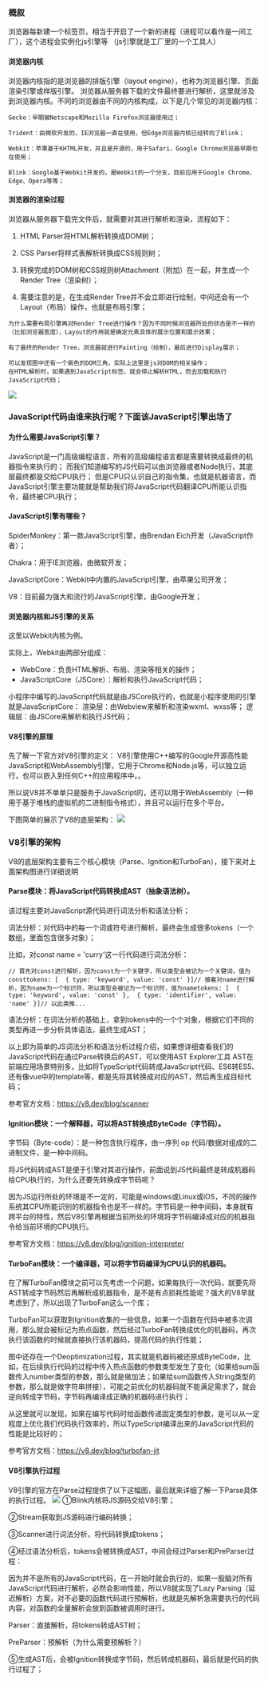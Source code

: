 
### 概叙
浏览器每新建一个标签页，相当于开启了一个新的进程（进程可以看作是一间工厂），这个进程会实例化js引擎等
（js引擎就是工厂里的一个工具人）


#### 浏览器内核
浏览器内核指的是浏览器的排版引擎（layout engine），也称为浏览器引擎、页面渲染引擎或样版引擎。
浏览器从服务器下载的文件最终要进行解析，这里就涉及到浏览器内核。不同的浏览器由不同的内核构成，以下是几个常见的浏览器内核：
```
Gecko：早期被Netscape和Mozilla Firefox浏览器使用过；

Trident：由微软开发的，IE浏览器一直在使用，但Edge浏览器内核已经转向了Blink；

Webkit：苹果基于KHTML开发，并且是开源的，用于Safari，Google Chrome浏览器早期也在使用；

Blink：Google基于Webkit开发的，是Webkit的一个分支，目前应用于Google Chrome、Edge、Opera等等；
```

#### 浏览器的渲染过程
浏览器从服务器下载完文件后，就需要对其进行解析和渲染，流程如下：
1. HTML Parser将HTML解析转换成DOM树；

2. CSS Parser将样式表解析转换成CSS规则树；

3. 转换完成的DOM树和CSS规则树Attachment（附加）在一起，并生成一个Render Tree（渲染树）；

4. 需要注意的是，在生成Render Tree并不会立即进行绘制，中间还会有一个Layout（布局）操作，也就是布局引擎；
```
为什么需要布局引擎再对Render Tree进行操作？因为不同时候浏览器所处的状态是不一样的（比如浏览器宽度），Layout的作用就是确定元素具体的展示位置和展示效果；

有了最终的Render Tree，浏览器就进行Painting（绘制），最后进行Display展示；

可以发现图中还有一个紫色的DOM三角，实际上这里是js对DOM的相关操作；
在HTML解析时，如果遇到JavaScript标签，就会停止解析HTML，而去加载和执行JavaScript代码；
```
![](./图_浏览器html渲染过程.png)

### JavaScript代码由谁来执行呢？下面该JavaScript引擎出场了

#### 为什么需要JavaScript引擎？
JavaScript是一门高级编程语言，所有的高级编程语言都是需要转换成最终的机器指令来执行的；
而我们知道编写的JS代码可以由浏览器或者Node执行，其底层最终都是交给CPU执行；
但是CPU只认识自己的指令集，也就是机器语言，而JavaScript引擎主要功能就是帮助我们将JavaScript代码翻译CPU所能认识指令，最终被CPU执行；

#### JavaScript引擎有哪些？
SpiderMonkey：第一款JavaScript引擎，由Brendan Eich开发（JavaScript作者）；

Chakra：用于IE浏览器，由微软开发；

JavaScriptCore：Webkit中内置的JavaScript引擎，由苹果公司开发；

V8：目前最为强大和流行的JavaScript引擎，由Google开发；
#### 浏览器内核和JS引擎的关系
这里以Webkit内核为例。

实际上，Webkit由两部分组成：
- WebCore：负责HTML解析、布局、渲染等相关的操作；
- JavaScriptCore（JSCore）：解析和执行JavaScript代码；

小程序中编写的JavaScript代码就是由JSCore执行的，也就是小程序使用的引擎就是JavaScriptCore：
渲染层：由Webview来解析和渲染wxml、wxss等；
逻辑层：由JSCore来解析和执行JS代码；


#### V8引擎的原理
先了解一下官方对V8引擎的定义：
V8引擎使用C++编写的Google开源高性能JavaScript和WebAssembly引擎，它用于Chrome和Node.js等，可以独立运行，也可以嵌入到任何C++的应用程序中。。

所以说V8并不单单只是服务于JavaScript的，还可以用于WebAssembly（一种用于基于堆栈的虚拟机的二进制指令格式），并且可以运行在多个平台。

下图简单的展示了V8的底层架构：
![](./图_V8的底层架构.png)

### V8引擎的架构
V8的底层架构主要有三个核心模块（Parse、Ignition和TurboFan），接下来对上面架构图进行详细说明
#### Parse模块：将JavaScript代码转换成AST（抽象语法树）。

该过程主要对JavaScript源代码进行词法分析和语法分析；

词法分析：对代码中的每一个词或符号进行解析，最终会生成很多tokens（一个数组，里面包含很多对象）；

比如，对const name = 'curry'这一行代码进行词法分析：
```
// 首先对const进行解析，因为const为一个关键字，所以类型会被记为一个关键词，值为consttokens: [  { type: 'keyword', value: 'const' }]// 接着对name进行解析，因为name为一个标识符，所以类型会被记为一个标识符，值为nametokens: [  { type: 'keyword', value: 'const' },  { type: 'identifier', value: 'name' }]// 以此类推...
```

语法分析：在词法分析的基础上，拿到tokens中的一个个对象，根据它们不同的类型再进一步分析具体语法，最终生成AST；

以上即为简单的JS词法分析和语法分析过程介绍，如果想详细查看我们的JavaScript代码在通过Parse转换后的AST，可以使用AST Explorer工具
AST在前端应用场景特别多，比如将TypeScript代码转成JavaScript代码、ES6转ES5、还有像vue中的template等，都是先将其转换成对应的AST，然后再生成目标代码；

参考官方文档：https://v8.dev/blog/scanner

#### Ignition模块：一个解释器，可以将AST转换成ByteCode（字节码）。
字节码（Byte-code）：是一种包含执行程序，由一序列 op 代码/数据对组成的二进制文件，是一种中间码。

将JS代码转成AST是便于引擎对其进行操作，前面说到JS代码最终是转成机器码给CPU执行的，为什么还要先转换成字节码呢？

因为JS运行所处的环境是不一定的，可能是windows或Linux或iOS，不同的操作系统其CPU所能识别的机器指令也是不一样的。字节码是一种中间码，本身就有跨平台的特性，然后V8引擎再根据当前所处的环境将字节码编译成对应的机器指令给当前环境的CPU执行。

参考官方文档：https://v8.dev/blog/ignition-interpreter

#### TurboFan模块：一个编译器，可以将字节码编译为CPU认识的机器码。
在了解TurboFan模块之前可以先考虑一个问题，如果每执行一次代码，就要先将AST转成字节码然后再解析成机器指令，是不是有点损耗性能呢？强大的V8早就考虑到了，所以出现了TurboFan这么一个库；

TurboFan可以获取到Ignition收集的一些信息，如果一个函数在代码中被多次调用，那么就会被标记为热点函数，然后经过TurboFan转换成优化的机器码，再次执行该函数的时候就直接执行该机器码，提高代码的执行性能；

图中还存在一个Deoptimization过程，其实就是机器码被还原成ByteCode，比如，在后续执行代码的过程中传入热点函数的参数类型发生了变化（如果给sum函数传入number类型的参数，那么就是做加法；如果给sum函数传入String类型的参数，那么就是做字符串拼接），可能之前优化的机器码就不能满足需求了，就会逆向转成字节码，字节码再编译成正确的机器码进行执行；

从这里就可以发现，如果在编写代码时给函数传递固定类型的参数，是可以从一定程度上优化我们代码执行效率的，所以TypeScript编译出来的JavaScript代码的性能是比较好的；

参考官方文档：https://v8.dev/blog/turbofan-jit

#### V8引擎执行过程
V8引擎的官方在Parse过程提供了以下这幅图，最后就来详细了解一下Parse具体的执行过程。
![](./图_V8引擎执行过程.png)
①Blink内核将JS源码交给V8引擎；

②Stream获取到JS源码进行编码转换；

③Scanner进行词法分析，将代码转换成tokens；

④经过语法分析后，tokens会被转换成AST，中间会经过Parser和PreParser过程：

因为并不是所有的JavaScript代码，在一开始时就会执行的，如果一股脑对所有JavaScript代码进行解析，必然会影响性能，所以V8就实现了Lazy Parsing（延迟解析）方案，对不必要的函数代码进行预解析，也就是先解析急需要执行的代码内容，对函数的全量解析会放到函数被调用时进行。

Parser：直接解析，将tokens转成AST树；

PreParser：预解析（为什么需要预解析？）

⑤生成AST后，会被Ignition转换成字节码，然后转成机器码，最后就是代码的执行过程了；